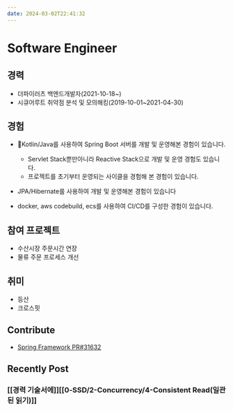 ```yaml
---
date: 2024-03-02T22:41:32
---
```

# Software Engineer

## 경력
- 더파이러츠 백엔드개발자(2021-10-18~)
- 시큐어루트 취약점 분석 및 모의해킹(2019-10-01~2021-04-30)

## 경험
- Kotlin/Java를 사용하여 Spring Boot 서버를 개발 및 운영해본 경험이 있습니다.
	- Servlet Stack뿐만아니라 Reactive Stack으로 개발 및 운영 경험도 있습니다.
	- 프로젝트를 초기부터 운영되는 사이클을 경험해 본 경험이 있습니다.

- JPA/Hibernate를 사용하여 개발 및 운영해본 경험이 있습니다

- docker, aws codebuild, ecs를 사용하여 CI/CD를 구성한 경험이 있습니다.

## 참여 프로젝트
- 수산시장 주문시간 연장
- 물류 주문 프로세스 개선


## 취미
- 등산
- 크로스핏

## Contribute
- [Spring Framework PR#31632](https://github.com/spring-projects/spring-framework/pull/31632)

## Recently Post
### [[경력 기술서에]][[0-SSD/2-Concurrency/4-Consistent Read(일관된 읽기)]]